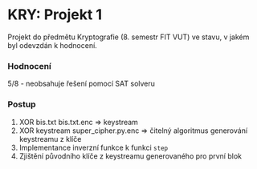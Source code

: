 KRY: Projekt 1
==============
Projekt do předmětu	Kryptografie  (8. semestr FIT VUT) ve stavu, v jakém byl odevzdán k hodnocení.

### Hodnocení
5/8 - neobsahuje řešení pomocí SAT solveru

### Postup
1. XOR bis.txt bis.txt.enc => keystream
2. XOR keystream super_cipher.py.enc => čitelný algoritmus generování keystreamu z klíče
3. Implementance inverzní funkce k funkci ```step```
4. Zjištění původního klíče z keystreamu generovaného pro první blok